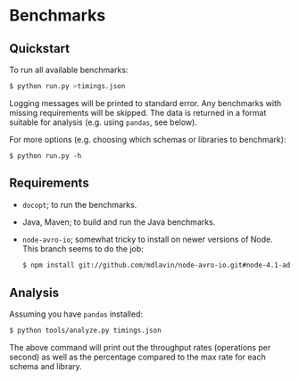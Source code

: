 # Benchmarks

## Quickstart

To run all available benchmarks:

```bash
$ python run.py >timings.json
```

Logging messages will be printed to standard error. Any benchmarks with missing
requirements will be skipped. The data is returned in a format suitable for
analysis (e.g. using `pandas`, see below).

For more options (e.g. choosing which schemas or libraries to benchmark):

```
$ python run.py -h
```


## Requirements

+ `docopt`; to run the benchmarks.

+ Java, Maven; to build and run the Java benchmarks.

+ `node-avro-io`; somewhat tricky to install on newer versions of Node. This
  branch seems to do the job:

  ```bash
  $ npm install git://github.com/mdlavin/node-avro-io.git#node-4.1-adoption
  ```


## Analysis

Assuming you have `pandas` installed:

```bash
$ python tools/analyze.py timings.json
```

The above command will print out the throughput rates (operations per second)
as well as the percentage compared to the max rate for each schema and library.
